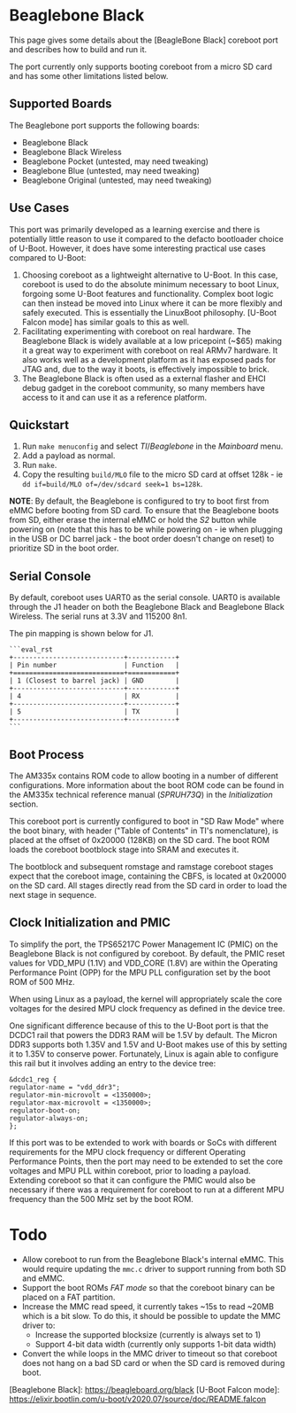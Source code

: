 # Beaglebone Black
This page gives some details about the [BeagleBone Black] coreboot port and
describes how to build and run it.

The port currently only supports booting coreboot from a micro SD card and has
some other limitations listed below.

## Supported Boards
The Beaglebone port supports the following boards:

- Beaglebone Black
- Beaglebone Black Wireless
- Beaglebone Pocket (untested, may need tweaking)
- Beaglebone Blue (untested, may need tweaking)
- Beaglebone Original (untested, may need tweaking)

## Use Cases
This port was primarily developed as a learning exercise and there is
potentially little reason to use it compared to the defacto bootloader choice of
U-Boot. However, it does have some interesting practical use cases compared to
U-Boot:

1. Choosing coreboot as a lightweight alternative to U-Boot. In this case,
   coreboot is used to do the absolute minimum necessary to boot Linux, forgoing
   some U-Boot features and functionality. Complex boot logic can then instead
   be moved into Linux where it can be more flexibly and safely executed. This
   is essentially the LinuxBoot philosophy. [U-Boot Falcon mode] has similar
   goals to this as well.
2. Facilitating experimenting with coreboot on real hardware. The Beaglebone
   Black is widely available at a low pricepoint (~$65) making it a great way to
   experiment with coreboot on real ARMv7 hardware. It also works well as a
   development platform as it has exposed pads for JTAG and, due to the way it
   boots, is effectively impossible to brick.
3. The Beaglebone Black is often used as a external flasher and EHCI debug
   gadget in the coreboot community, so many members have access to it and can
   use it as a reference platform.

## Quickstart
1. Run `make menuconfig` and select _TI_/_Beaglebone_ in the _Mainboard_ menu.
2. Add a payload as normal.
3. Run `make`.
4. Copy the resulting `build/MLO` file to the micro SD card at offset 128k - ie
   `dd if=build/MLO of=/dev/sdcard seek=1 bs=128k`.

**NOTE**: By default, the Beaglebone is configured to try to boot first from
eMMC before booting from SD card. To ensure that the Beaglebone boots from SD,
either erase the internal eMMC or hold the _S2_ button while powering on (note
that this has to be while powering on - ie when plugging in the USB or DC barrel
jack - the boot order doesn't change on reset) to prioritize SD in the boot
order.

## Serial Console
By default, coreboot uses UART0 as the serial console. UART0 is available
through the J1 header on both the Beaglebone Black and Beaglebone Black
Wireless. The serial runs at 3.3V and 115200 8n1.

The pin mapping is shown below for J1.

    ```eval_rst
    +----------------------------+------------+
    | Pin number                 | Function   |
    +============================+============+
    | 1 (Closest to barrel jack) | GND        |
    +----------------------------+------------+
    | 4                          | RX         |
    +----------------------------+------------+
    | 5                          | TX         |
    +----------------------------+------------+
    ```

## Boot Process
The AM335x contains ROM code to allow booting in a number of different
configurations. More information about the boot ROM code can be found in the
AM335x technical reference manual (_SPRUH73Q_) in the _Initialization_ section.

This coreboot port is currently configured to boot in "SD Raw Mode" where the
boot binary, with header ("Table of Contents" in TI's nomenclature), is placed
at the offset of 0x20000 (128KB) on the SD card. The boot ROM loads the coreboot
bootblock stage into SRAM and executes it.

The bootblock and subsequent romstage and ramstage coreboot stages expect that
the coreboot image, containing the CBFS, is located at 0x20000 on the SD card.
All stages directly read from the SD card in order to load the next stage in
sequence.

## Clock Initialization and PMIC
To simplify the port, the TPS65217C Power Management IC (PMIC) on the Beaglebone
Black is not configured by coreboot. By default, the PMIC reset values for
VDD_MPU (1.1V) and VDD_CORE (1.8V) are within the Operating Performance Point
(OPP) for the MPU PLL configuration set by the boot ROM of 500 MHz.

When using Linux as a payload, the kernel will appropriately scale the core
voltages for the desired MPU clock frequency as defined in the device tree.

One significant difference because of this to the U-Boot port is that the DCDC1
rail that powers the DDR3 RAM will be 1.5V by default. The Micron DDR3 supports
both 1.35V and 1.5V and U-Boot makes use of this by setting it to 1.35V to
conserve power. Fortunately, Linux is again able to configure this rail but it
involves adding an entry to the device tree:

    &dcdc1_reg {
    regulator-name = "vdd_ddr3";
    regulator-min-microvolt = <1350000>;
    regulator-max-microvolt = <1350000>;
    regulator-boot-on;
    regulator-always-on;
    };

If this port was to be extended to work with boards or SoCs with different
requirements for the MPU clock frequency or different Operating Performance
Points, then the port may need to be extended to set the core voltages and MPU
PLL within coreboot, prior to loading a payload. Extending coreboot so that it
can configure the PMIC would also be necessary if there was a requirement for
coreboot to run at a different MPU frequency than the 500 MHz set by the boot
ROM.

# Todo
- Allow coreboot to run from the Beaglebone Black's internal eMMC. This would
  require updating the `mmc.c` driver to support running from both SD and eMMC.
- Support the boot ROMs *FAT mode* so that the coreboot binary can be placed on
  a FAT partition.
- Increase the MMC read speed, it currently takes ~15s to read ~20MB which is a
  bit slow. To do this, it should be possible to update the MMC driver to:
    - Increase the supported blocksize (currently is always set to 1)
    - Support 4-bit data width (currently only supports 1-bit data width)
- Convert the while loops in the MMC driver to timeout so that coreboot does not
  hang on a bad SD card or when the SD card is removed during boot.


[Beaglebone Black]: https://beagleboard.org/black [U-Boot Falcon mode]:
https://elixir.bootlin.com/u-boot/v2020.07/source/doc/README.falcon